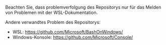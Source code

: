 Beachten Sie, dass problemverfolgung des Repositorys nur für das Melden von Problemen mit der WSL-Dokumentation.

Andere verwandtes Problem des Repositorys:

* WSL: https://github.com/Microsoft/BashOnWindows/
* Windows-Konsole: https://github.com/Microsoft/Console/

